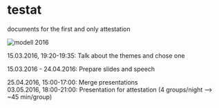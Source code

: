 # testat
documents for the first and only attestation

![modell 2016](https://secure.footprint.net/l-westfalia-eu/static/fileadmin/images/sonderseiten/bauanleitungen/bosch_heimwerken/seifenkiste/seifenkiste_432x321px_434_321.jpg)  

15.03.2016, 19:20-19:35: Talk about the themes and chose one  

15.03.2016 - 24.04.2016: Prepare slides and speech  

25.04.2016, 15:00-17:00: Merge presentations  
03.05.2016, 18:00-21:00: Presentation for attestation (4 groups/night --> ~45 min/group)  
  
  
  

